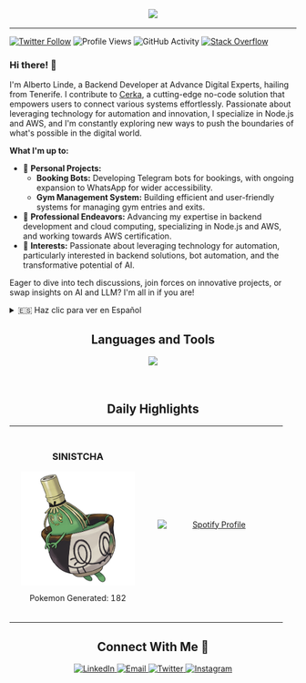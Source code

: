 <p align="center">
  <a href="https://git.io/typing-svg">
    <img src="https://readme-typing-svg.herokuapp.com?size=32&weigth=600&duration=1500&color=%0F749AFF&center=true&vCenter=true&multiline=true&width=650&height=150&repeat=false&lines=Hi%2C+I'm+Alberto+Linde;I'm+a+Backend+Developer...;Specializing+in+Node.js+and+AWS" />
  </a>
</p>


<hr>

[![Twitter Follow](https://img.shields.io/twitter/follow/AlberALinde?style=for-the-badge&logo=twitter)](https://twitter.com/AlberALinde)
![Profile Views](https://komarev.com/ghpvc/?username=AlbertoLinde&style=for-the-badge) 
![GitHub Activity](https://img.shields.io/github/last-commit/AlbertoLinde/AlbertoLinde?style=for-the-badge)
[![Stack Overflow](https://img.shields.io/badge/StackOverflow-Profile-orange?style=for-the-badge&logo=stackoverflow)](https://stackoverflow.com/users/10771909/alberto-linde)

### Hi there! 👋

I'm Alberto Linde, a Backend Developer at Advance Digital Experts, hailing from Tenerife.
I contribute to [Cerka](https://cerka.io), a cutting-edge no-code solution that empowers users to connect various systems effortlessly.
Passionate about leveraging technology for automation and innovation, I specialize in Node.js and AWS,
and I'm constantly exploring new ways to push the boundaries of what's possible in the digital world.

**What I'm up to:**
- 🔭 **Personal Projects:**
    - **Booking Bots:** Developing Telegram bots for bookings, with ongoing expansion to WhatsApp for wider accessibility.
    - **Gym Management System:** Building efficient and user-friendly systems for managing gym entries and exits.
-  💼 **Professional Endeavors:** Advancing my expertise in backend development and cloud computing, specializing in Node.js and AWS, and working towards AWS certification.
- 💬 **Interests:** Passionate about leveraging technology for automation, particularly interested in backend solutions, bot automation, and the transformative potential of AI.

Eager to dive into tech discussions, join forces on innovative projects, or swap insights on AI and LLM? I'm all in if you are!

<details>
<summary>🇪🇸 Haz clic para ver en Español</summary>

## Acerca de mí 🌟

### ¡Hola! 👋

Soy Alberto Linde, un Desarrollador Backend y Squad Lead en Advance Digital Experts, originario de Tenerife. En Advance Digital Experts, contribuyo a [Cerka](https://cerka.io), una solución non-code que permite a los usuarios conectar diversos sistemas sin esfuerzo. Apasionado por aprovechar la tecnología para la automatización y la innovación, me especializo en Node.js y AWS. Estoy constantemente explorando nuevas formas de ampliar los límites de lo posible en el mundo digital.

**En lo que estoy:**
- 🎓 **Proyectos Personales:**
    - **Bots de Reservas:** Desarrollando bots de Telegram para reservas, con un proyecto en marcha para expandir su funcionalidad a WhatsApp, buscando una mayor accesibilidad.
    - **Sistema de Gestión para Gimnasios:** Creando sistemas eficientes y amigables para gestionar las entradas y salidas de los gimnasios.
- 💼 **Trayectoria Profesional:** Avanzando en mi experiencia en desarrollo backend y computación en la nube, especializándome en Node.js y AWS, y trabajando hacia la certificación de AWS.
- 💬 **Intereses:** Apasionado por la tecnología como herramienta de automatización, especialmente interesado en soluciones backend, automatización con bots y el potencial transformador de la IA.

¿Te apetece sumergirte en discusiones tecnológicas, unir fuerzas en proyectos innovadores o intercambiar conocimientos sobre IA y LLM? ¡Estoy dispuesto si tú lo estás!

</details>

<h2 align="center">Languages and Tools</h2>
<p align="center">
  <img width="500px" src="https://skillicons.dev/icons?i=nodejs,javascript,java,express,spring,postgresql,redis,docker,aws,github,jest,bots,postman,webstorm&perline=7" />
</p>
<br/>

<h2 align="center">Daily Highlights</h2>
<table style="width: 800px; margin: 0 auto;">
  <tr>
    <td style="text-align: center; padding: 20px; width: 50%;">
<!-- POKEMON START -->
<!--  <div style="text-align: center; padding: 20px;">-->
    <h3>SINISTCHA</h3>
    <img src="https://raw.githubusercontent.com/PokeAPI/sprites/master/sprites/pokemon/other/official-artwork/1013.png" alt="SINISTCHA" width="200" style="display: block; margin: 0 auto;" />
    <p style="font-size: 14px;">Pokemon Generated: 182</p>
<!--  </div>-->
<!-- POKEMON END -->
    <td style="text-align: center; padding: 20px; width: 50%;">
      <a href="https://github.com/kittinan/spotify-github-profile">
        <img src="https://spotify-github-profile.vercel.app/api/view?uid=albertoabreulinde&cover_image=true&theme=compact&show_offline=false&background_color=121212&interchange=false" alt="Spotify Profile" width="200" style="display: block; margin: 0 auto;">
      </a>
    </td>
  </tr>
</table>

## <div align="center">Connect With Me 🤝</div>
<div align="center">
  <a href="https://www.linkedin.com/in/albertolinde" target="_blank">
    <img src="https://img.shields.io/badge/LinkedIn-0077B5?style=for-the-badge&logo=linkedin&logoColor=white" alt="LinkedIn" style="margin-bottom: 5px;" />
  </a>

  <a href="mailto:abreulindealberto@gmail.com" target="_blank">
    <img src="https://img.shields.io/badge/Email-D14836?style=for-the-badge&logo=gmail&logoColor=white" alt="Email" style="margin-bottom: 5px;" />
  </a>

  <a href="https://twitter.com/AlberALinde" target="_blank">
    <img src="https://img.shields.io/badge/Twitter-1DA1F2?style=for-the-badge&logo=twitter&logoColor=white" alt="Twitter" style="margin-bottom: 5px;" />
  </a>

  <a href="https://www.instagram.com/alberlinde" target="_blank">
    <img src="https://img.shields.io/badge/Instagram-E4405F?style=for-the-badge&logo=instagram&logoColor=white" alt="Instagram" style="margin-bottom: 5px;" />
  </a>
</div>
